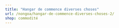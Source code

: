 ```yaml
---
title: "Hangar de commence diverses choses"
url: /nongoa/hangar-de-commence-diverses-choses-2/
shop: commodité
---
```

